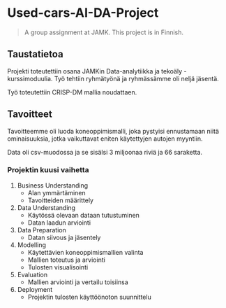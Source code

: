 # Used-cars-AI-DA-Project
> A group assignment at JAMK. This project is in Finnish.

## Taustatietoa

Projekti toteutettiin osana JAMKin Data-analytiikka ja tekoäly -kurssimoduulia. Työ tehtiin ryhmätyönä ja ryhmässämme oli neljä jäsentä.

Työ toteutettiin CRISP-DM mallia noudattaen.

## Tavoitteet

Tavoitteemme oli luoda koneoppimismalli, joka pystyisi ennustamaan niitä ominaisuuksia, jotka vaikuttavat eniten käytettyjen autojen myyntiin.

Data oli csv-muodossa ja se sisälsi 3 miljoonaa riviä ja 66 saraketta.

### Projektin kuusi vaihetta
  1. Business Understanding
      - Alan ymmärtäminen
      - Tavoitteiden määrittely
  2. Data Understanding
      - Käytössä olevaan dataan tutustuminen
      - Datan laadun arviointi
  3. Data Preparation
      - Datan siivous ja jäsentely
  4. Modelling
      - Käytettävien koneoppimismallien valinta
      - Mallien toteutus ja arviointi
      - Tulosten visualisointi
  5. Evaluation
      - Mallien arviointi ja vertailu toisiinsa
  6. Deployment
      - Projektin tulosten käyttöönoton suunnittelu
